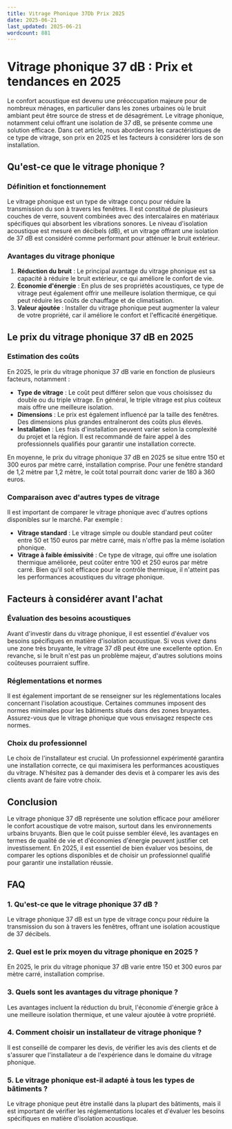 ```yaml
---
title: Vitrage Phonique 37Db Prix 2025
date: 2025-06-21
last_updated: 2025-06-21
wordcount: 881
---
```


# Vitrage phonique 37 dB : Prix et tendances en 2025

Le confort acoustique est devenu une préoccupation majeure pour de nombreux ménages, en particulier dans les zones urbaines où le bruit ambiant peut être source de stress et de désagrément. Le vitrage phonique, notamment celui offrant une isolation de 37 dB, se présente comme une solution efficace. Dans cet article, nous aborderons les caractéristiques de ce type de vitrage, son prix en 2025 et les facteurs à considérer lors de son installation.

## Qu'est-ce que le vitrage phonique ?

### Définition et fonctionnement

Le vitrage phonique est un type de vitrage conçu pour réduire la transmission du son à travers les fenêtres. Il est constitué de plusieurs couches de verre, souvent combinées avec des intercalaires en matériaux spécifiques qui absorbent les vibrations sonores. Le niveau d'isolation acoustique est mesuré en décibels (dB), et un vitrage offrant une isolation de 37 dB est considéré comme performant pour atténuer le bruit extérieur.

### Avantages du vitrage phonique

1. **Réduction du bruit** : Le principal avantage du vitrage phonique est sa capacité à réduire le bruit extérieur, ce qui améliore le confort de vie.
2. **Économie d'énergie** : En plus de ses propriétés acoustiques, ce type de vitrage peut également offrir une meilleure isolation thermique, ce qui peut réduire les coûts de chauffage et de climatisation.
3. **Valeur ajoutée** : Installer du vitrage phonique peut augmenter la valeur de votre propriété, car il améliore le confort et l'efficacité énergétique.

## Le prix du vitrage phonique 37 dB en 2025

### Estimation des coûts

En 2025, le prix du vitrage phonique 37 dB varie en fonction de plusieurs facteurs, notamment :

- **Type de vitrage** : Le coût peut différer selon que vous choisissez du double ou du triple vitrage. En général, le triple vitrage est plus coûteux mais offre une meilleure isolation.
- **Dimensions** : Le prix est également influencé par la taille des fenêtres. Des dimensions plus grandes entraîneront des coûts plus élevés.
- **Installation** : Les frais d'installation peuvent varier selon la complexité du projet et la région. Il est recommandé de faire appel à des professionnels qualifiés pour garantir une installation correcte.

En moyenne, le prix du vitrage phonique 37 dB en 2025 se situe entre 150 et 300 euros par mètre carré, installation comprise. Pour une fenêtre standard de 1,2 mètre par 1,2 mètre, le coût total pourrait donc varier de 180 à 360 euros.

### Comparaison avec d'autres types de vitrage

Il est important de comparer le vitrage phonique avec d'autres options disponibles sur le marché. Par exemple :

- **Vitrage standard** : Le vitrage simple ou double standard peut coûter entre 50 et 150 euros par mètre carré, mais n'offre pas la même isolation phonique.
- **Vitrage à faible émissivité** : Ce type de vitrage, qui offre une isolation thermique améliorée, peut coûter entre 100 et 250 euros par mètre carré. Bien qu'il soit efficace pour le contrôle thermique, il n'atteint pas les performances acoustiques du vitrage phonique.

## Facteurs à considérer avant l'achat

### Évaluation des besoins acoustiques

Avant d'investir dans du vitrage phonique, il est essentiel d'évaluer vos besoins spécifiques en matière d'isolation acoustique. Si vous vivez dans une zone très bruyante, le vitrage 37 dB peut être une excellente option. En revanche, si le bruit n'est pas un problème majeur, d'autres solutions moins coûteuses pourraient suffire.

### Réglementations et normes

Il est également important de se renseigner sur les réglementations locales concernant l'isolation acoustique. Certaines communes imposent des normes minimales pour les bâtiments situés dans des zones bruyantes. Assurez-vous que le vitrage phonique que vous envisagez respecte ces normes.

### Choix du professionnel

Le choix de l'installateur est crucial. Un professionnel expérimenté garantira une installation correcte, ce qui maximisera les performances acoustiques du vitrage. N'hésitez pas à demander des devis et à comparer les avis des clients avant de faire votre choix.

## Conclusion

Le vitrage phonique 37 dB représente une solution efficace pour améliorer le confort acoustique de votre maison, surtout dans les environnements urbains bruyants. Bien que le coût puisse sembler élevé, les avantages en termes de qualité de vie et d'économies d'énergie peuvent justifier cet investissement. En 2025, il est essentiel de bien évaluer vos besoins, de comparer les options disponibles et de choisir un professionnel qualifié pour garantir une installation réussie.

## FAQ

### 1. Qu'est-ce que le vitrage phonique 37 dB ?

Le vitrage phonique 37 dB est un type de vitrage conçu pour réduire la transmission du son à travers les fenêtres, offrant une isolation acoustique de 37 décibels.

### 2. Quel est le prix moyen du vitrage phonique en 2025 ?

En 2025, le prix du vitrage phonique 37 dB varie entre 150 et 300 euros par mètre carré, installation comprise.

### 3. Quels sont les avantages du vitrage phonique ?

Les avantages incluent la réduction du bruit, l'économie d'énergie grâce à une meilleure isolation thermique, et une valeur ajoutée à votre propriété.

### 4. Comment choisir un installateur de vitrage phonique ?

Il est conseillé de comparer les devis, de vérifier les avis des clients et de s'assurer que l'installateur a de l'expérience dans le domaine du vitrage phonique.

### 5. Le vitrage phonique est-il adapté à tous les types de bâtiments ?

Le vitrage phonique peut être installé dans la plupart des bâtiments, mais il est important de vérifier les réglementations locales et d'évaluer les besoins spécifiques en matière d'isolation acoustique.